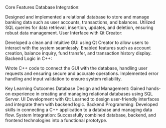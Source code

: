 Core Features
Database Integration:

Designed and implemented a relational database to store and manage banking data such as user accounts, transactions, and balances.
Utilized SQL queries for data retrieval, insertion, updates, and deletion, ensuring robust data management.
User Interface with Qt Creator:

Developed a clean and intuitive GUI using Qt Creator to allow users to interact with the system seamlessly.
Enabled features such as account creation, balance inquiry, fund transfer, and transaction history display.
Backend Logic in C++:

Wrote C++ code to connect the GUI with the database, handling user requests and ensuring secure and accurate operations.
Implemented error handling and input validation to ensure system reliability.



Key Learning Outcomes
Database Design and Management:
Gained hands-on experience in creating and managing relational databases using SQL Server.
UI Development with Qt:
Learned to design user-friendly interfaces and integrate them with backend logic.
Backend Programming:
Developed skills in connecting a C++ application to a database and managing data flow.
System Integration:
Successfully combined database, backend, and frontend technologies into a functional prototype.
